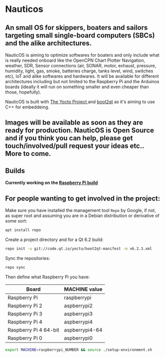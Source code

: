 # Nauticos

## An small OS for skippers, boaters and sailors targeting small single-board computers (SBCs) and the alike architectures.


NauticOS is aiming to optimize softwares for boaters and only include what is really needed onboard like the OpenCPN Chart Plotter Navigation, weather, SDR, Sensor connections (air, SONAR, motor, exhaust, pressure, humidity, light, gas, smoke, batteries charge, tanks level, wind, switches etc), IoT and alike softwares and hardwares. It will be available for different architectures including but not limited to the Raspberry Pi and the Arduinos boards (ideally it will run on something smaller and even cheaper than those, hopefully).


NauticOS is built with [The Yocto Project ](https://www.yoctoproject.org/) and [boot2qt](https://doc.qt.io/QtForDeviceCreation/b2qt-how-to-create-b2qt-image.html) as it's aiming to use C++ for embeddeing.

## Images will be available as soon as they are ready for production. **NauticOS is Open Source**  and if you think you can help, please get touch/involved/pull request your ideas etc.. More to come.

## Builds 

**Currently working on the [Raspberry Pi build](https://doc.qt.io/QtForDeviceCreation/b2qt-how-to-create-b2qt-image.html)**

## For people wanting to get involved in the project:

Make sure you have installed the management tool `Repo` by Google, if not, as super root and assuming you are in a Debian distribution or derivative of some sort:

```Bash
apt install repo
```
Create a project directory and for a Qt 6.2 build:

```Bash
repo init -u git://code.qt.io/yocto/boot2qt-manifest -m v6.2.3.xml
```

Sync the repositories:

```Bash
repo sync
```
Then define what Raspberry Pi you have:

| Board      | MACHINE value |
| ----------- | ----------- |
| Raspberry Pi | raspberrypi |
| Raspberry Pi 2 | aspberrypi2 |
| Raspberry Pi 3 | aspberrypi3 |
| Raspberry Pi 4 | aspberrypi4 |
| Raspberry Pi 4 64-bit| aspberrypi4-64 |
| Raspberry Pi 0 | aspberrypi0 |


```Bash
export MACHINE=raspberrypi_NUMBER && source ./setup-environment.sh
```

    
